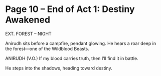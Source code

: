 # Page 10 – End of Act 1: Destiny Awakened

EXT. FOREST – NIGHT

Anirudh sits before a campfire, pendant glowing. He hears a roar deep in the forest—one of the Wildblood Beasts.

ANIRUDH (V.O.)
If my blood carries truth, then I’ll find it in battle.

He steps into the shadows, heading toward destiny.